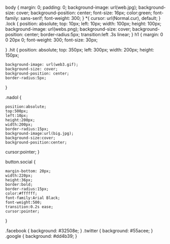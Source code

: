 
body
{
    margin: 0;
    padding: 0;
    background-image: url(web.jpg);
    background-size: cover;
    background-position: center;
    font-size: 16px;
    color:green;
    font-family: sans-serif;
    font-weight: 300;
}
 *{ cursor: url(Normal.cur), default; }
.lock
{
    position: absolute;
    top: 10px;
    left: 10px;
    width: 100px;
    height: 100px;
    background-image: url(webs.png);
    background-size: cover;
    background-position: center;
    border-radius:5px;
   transition:left .3s linear;
}
h1
{
    margin: 0 0 20px 0;
    font-weight: 300;
    font-size: 30px;

}
.hit
{
    position: absolute;
    top: 350px;
    left: 300px;
    width: 200px;
    height: 150px;
  
    background-image: url(web3.gif);
    background-size: cover;
    background-position: center;
    border-radius:5px;
   }


.nadol
{   

    position:absolute;
    top:500px;
    left:10px;
    height:200px;
    width:200px;
    border-radius:15px;
    background-image:url(big.jpg);
    background-size:cover;
    background-position:center;
   cursor:pointer;
}

button.social
{

    margin-bottom: 20px;
    width:220px;
    height:36px;
    border:bold;
    border-radius:15px;
    color:#ffffff;
    font-family:Arial Black;
    font-weight:500;
    transition:0.2s ease;
    cursor:pointer;
}

.facebook
{
    background: #32508e;
}
.twitter
{
    background: #55acee;
}
.google
{
    background: #dd4b39;
}
